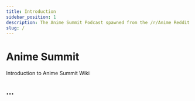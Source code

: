 ```yaml
---
title: Introduction
sidebar_position: 1
description: The Anime Summit Podcast spawned from the /r/Anime Reddit Community as a project to help spread our love of anime and get more connected to the content we enjoy!
slug: /
---
```


# Anime Summit

Introduction to Anime Summit Wiki

## ...
